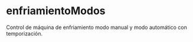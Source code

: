# enfriamientoModos
Control de máquina de enfriamiento modo manual y modo automático con temporización. 
